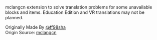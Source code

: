 mclangcn extension to solve translation problems for some unavailable blocks and items.
Education Edition and VR translations may not be planned.

Originally Made By [@ff98sha](https://github.com/ff98sha)<br>
Origin Source: [mclangcn](https://github.com/ff98sha/mclangcn)
